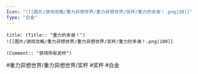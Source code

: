 ```yaml
---
Icon: "![[图片/游戏攻略/重力异想世界/重力异想世界/奖杯/重力的多谢！.png|30]]"
Type: "白金"
---
```

```ad-common-platinum-trophy
title: (Title:: "重力的多谢！")
![[图片/游戏攻略/重力异想世界/重力异想世界/奖杯/重力的多谢！.png|100]]

(Comment:: "获得所有奖杯")
```

#重力异想世界/重力异想世界/奖杯 #奖杯 #白金
